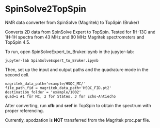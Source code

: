 # SpinSolve2TopSpin
NMR data converter from SpinSolve (Magritek) to TopSpin (Bruker)

Converts 2D data from SpinSolve Expert to TopSpin.
Tested for 1H-13C and 1H-1H spectra from 43 MHz and 80 MHz Magritek spectrometers and TopSpin 4.5.

To run, open SpinSolveExpert_to_Bruker.ipynb in the jupyter-lab:

```
jupyter-lab SpinSolveExpert_to_Bruker.ipynb
```

Then, set up the input and output paths and the quadrature mode in the second cell.

``` 
magritek_data_path='example/HSQC_MC/'
file_path_fid = magritek_data_path+'HSQC_FID.pt2'
destination_folder = 'example/1002'
quad=1 #1 for MC, 2 for States, 3 for Echo-Antiecho
```

After converting, run **xfb** and **sref** in TopSpin to obtain the spectrum with proper referencing.

Currently, apodzation is **NOT** transferred from the Magritek proc.par file.



